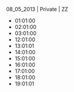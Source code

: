 08_05_2013 | Private | ZZ 
* 01:01:00
* 02:01:00
* 03:01:00
* 12:01:00
* 13:01:01
* 14:01:00
* 15:01:00
* 16:01:00
* 17:01:00
* 18:01:00
* 19:01:01
